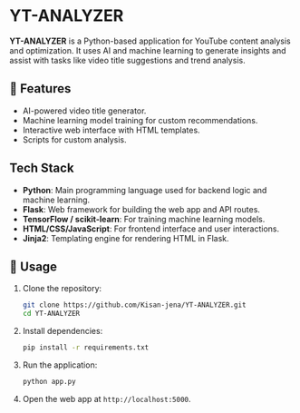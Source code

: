 # YT-ANALYZER

**YT-ANALYZER** is a Python-based application for YouTube content analysis and optimization. It uses AI and machine learning to generate insights and assist with tasks like video title suggestions and trend analysis.

## 🚀 Features

- AI-powered video title generator.
- Machine learning model training for custom recommendations.
- Interactive web interface with HTML templates.
- Scripts for custom analysis.

## Tech Stack

- **Python**: Main programming language used for backend logic and machine learning.
- **Flask**: Web framework for building the web app and API routes.
- **TensorFlow / scikit-learn**: For training machine learning models.
- **HTML/CSS/JavaScript**: For frontend interface and user interactions.
- **Jinja2**: Templating engine for rendering HTML in Flask.

## 📖 Usage

1. Clone the repository:
   ```bash
   git clone https://github.com/Kisan-jena/YT-ANALYZER.git
   cd YT-ANALYZER
2. Install dependencies:
   ```bash
   pip install -r requirements.txt
3. Run the application:
   ```bash
   python app.py
4. Open the web app at `http://localhost:5000`.

